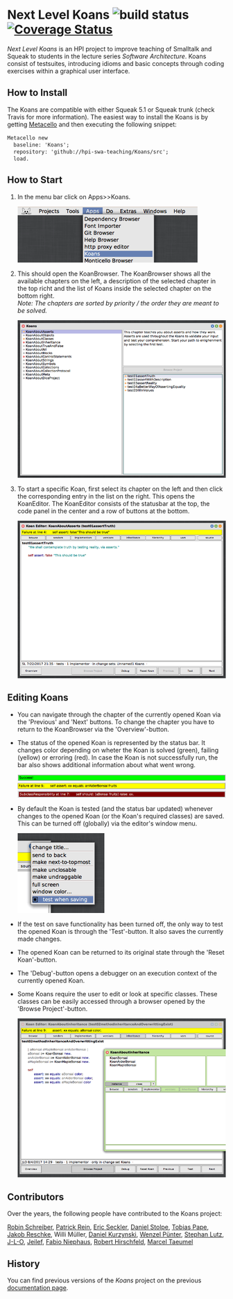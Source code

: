 # Next Level Koans ![build status](https://github.com/hpi-swa-teaching/Koans/actions/workflows/main.yml/badge.svg?branch=master) [![Coverage Status](https://coveralls.io/repos/github/hpi-swa-teaching/Koans/badge.svg?branch=master)](https://coveralls.io/github/hpi-swa-teaching/Koans?branch=master)

*Next Level Koans* is an HPI project to improve teaching of Smalltalk and Squeak to students in the lecture series *Software Architecture*. Koans consist of testsuites, introducing idioms and basic concepts through coding exercises within a graphical user interface.

## How to Install
The Koans are compatible with either Squeak 5.1 or Squeak trunk (check Travis for more information). The easiest way to install the Koans is by getting [Metacello](https://github.com/dalehenrich/metacello-work) and then executing the following snippet:

````
Metacello new
  baseline: 'Koans';
  repository: 'github://hpi-swa-teaching/Koans/src';
  load.
````

## How to Start
1. In the menu bar click on Apps>>Koans.

   ![Picture of the Apps Menu][appsMenu]
2. This should open the KoanBrowser. The KoanBrowser shows all the available chapters on the left, a description of the selected chapter in the top richt and the list of Koans inside the selected chapter on the bottom right.  
   *Note: The chapters are sorted by priority / the order they are meant to be solved.*

   ![Picture of the Browser][browser]
3. To start a specific Koan, first select its chapter on the left and then click the corresponding entry in the list on the right. This opens the KoanEditor. The KoanEditor consists of the statusbar at the top, the code panel in the center and a row of buttons at the bottom.

   ![Picture of the Editor][editor] 

## Editing Koans
- You can navigate through the chapter of the currently opened Koan via the 'Previous' and 'Next' buttons. To change the chapter you have to return to the KoanBrowser via the 'Overview'-button.
- The status of the opened Koan is represented by the status bar. It changes color depending on wheter the Koan is solved (green), failing (yellow) or erroring (red). In case the Koan is not successfully run, the bar also shows additional information about what went wrong.

   ![Picture of a green status bar][greenBar]
   ![Picture of a yellow status bar][yellowBar]
   ![Picture of a red status bar][redBar]
- By default the Koan is tested (and the status bar updated) whenever changes to the opened Koan (or the Koan's required classes) are saved. This can be turned off (globally) via the editor's window menu.

   ![Picture of a window menu][windowMenu]
- If the test on save functionality has been turned off, the only way to test the opened Koan is through the 'Test'-button. It also saves the currently made changes.
- The opened Koan can be returned to its original state through the 'Reset Koan'-button.
- The 'Debug'-button opens a debugger on an execution context of the currently opened Koan.
- Some Koans require the user to edit or look at specific classes. These classes can be easily accessed through a browser opened by the 'Browse Project'-button.

   ![Picture of a project browser][browseProject]


[appsMenu]: ./images/appsMenu.png
[browseProject]: ./images/browseProject.png
[browser]: ./images/browser.png
[editor]: ./images/editor.png
[greenBar]: ./images/greenBar.png
[redBar]: ./images/redBar.png
[yellowBar]: ./images/yellowBar.png
[windowMenu]: ./images/windowMenu.png

## Contributors
Over the years, the following people have contributed to the Koans project:

[Robin Schreiber](https://github.com/codeZeilen),
[Patrick Rein](https://github.com/codeZeilen),
[Eric Seckler](https://github.com/betasheet),
[Daniel Stolpe](https://github.com/numberpi),
[Tobias Pape](https://github.com/krono),
[Jakob Reschke](https://github.com/j4yk),
Willi Müller,
[Daniel Kurzynski](https://github.com/kurzy),
[Wenzel Pünter](https://github.com/scento),
[Stephan Lutz](https://github.com/stlutz),
[J-L-O](https://github.com/J-L-O),
[Jeilef](https://github.com/Jeilef),
[Fabio Niephaus](https://github.com/fniephaus),
[Robert Hirschfeld](https://github.com/roberthirschfeld),
[Marcel Taeumel](https://github.com/marceltaeumel)

## History
You can find previous versions of the *Koans* project on the previous [documentation page](https://www.hpi.uni-potsdam.de/hirschfeld/trac/SqueakCommunityProjects/wiki/smalltalk_koans).
